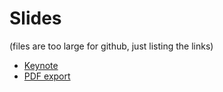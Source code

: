 # Slides

(files are too large for github, just listing the links)


* [Keynote](https://perso.liris.cnrs.fr/david.coeurjolly/talk/digital-geometry/GraduateSchool-DigitalGeometry.key)
* [PDF export](https://perso.liris.cnrs.fr/david.coeurjolly/talk/digital-geometry/GraduateSchool-DigitalGeometry.pdf)
